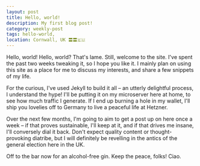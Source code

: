 ```yaml
---
layout: post
title: Hello, world!
description: My first blog post!
category: weekly-post
tags: hello-world,
location: Cornwall, UK 〓〓🇪🇺
---
```


Hello, world! Hello, world? That's lame. Still, welcome to the site. I've spent the past two weeks tweaking it, so I hope you like it. I mainly plan on using this site as a place for me to discuss my interests, and share a few snippets of my life.

For the curious, I've used Jekyll to build it all &ndash; an utterly delightful process, I understand the hype! I'll be putting it on my microserver here at home, to see how much traffic I generate. If I end up burning a hole in my wallet, I'll ship you lovelies off to Germany to live a peaceful life at Hetzner.

Over the next few months, I'm going to aim to get a post up on here once a week &ndash; if that proves sustainable, I'll keep at it, and if that drives me insane, I'll conversely dial it back. Don't expect quality content or thought-provoking diatribe, but I will definitely be revelling in the antics of the general election here in the UK.

Off to the bar now for an alcohol-free gin. Keep the peace, folks! Ciao.
